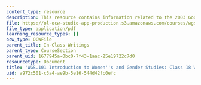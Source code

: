 ```yaml
---
content_type: resource
description: This resource contains information related to the 2003 Goodridge decision.
file: https://ol-ocw-studio-app-production.s3.amazonaws.com/courses/wgs-101-introduction-to-womens-and-gender-studies-fall-2014/a972c501c3a4ae9b5e16544d42fc0efc_MITWGS_101F14_InClass18B.pdf
file_type: application/pdf
learning_resource_types: []
ocw_type: OCWFile
parent_title: In-Class Writings
parent_type: CourseSection
parent_uid: 1677945a-0bc0-7f43-1aac-25e19722c7d0
resourcetype: Document
title: 'WGS.101 Introduction to Women''s and Gender Studies: Class 18 Writing B'
uid: a972c501-c3a4-ae9b-5e16-544d42fc0efc
---
```

